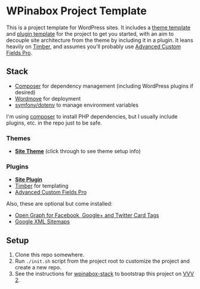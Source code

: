 WPinabox Project Template
==========================

This is a project template for WordPress sites. It includes a [theme template](wp-content/themes/wpinabox-theme/) and [plugin template](wp-content/plugins/wpinabox-plugin/) for the project to get you started, with an aim to decouple site architecture from the theme by including it in a plugin. It leans heavily on [Timber](https://github.com/timber/timber), and assumes you'll probably use [Advanced Custom Fields Pro](https://www.advancedcustomfields.com/pro/).

Stack
------------

* [Composer](https://getcomposer.org/) for dependency management (including WordPress plugins if desired)
* [Wordmove](https://github.com/welaika/wordmove) for deployment
* [symfony/dotenv](https://github.com/symfony/dotenv) to manage environment variables

I'm using [composer](https://getcomposer.org/) to install PHP dependencies, but I usually include plugins, etc. in the repo just to be safe.

### Themes

* [**Site Theme**](wp-content/themes/wpinabox-theme/) (click through to see theme setup info)

### Plugins

* [**Site Plugin**](wp-content/plugins/wpinabox-plugin/)
* [Timber](https://github.com/timber/timber) for templating
* [Advanced Custom Fields Pro](https://www.advancedcustomfields.com/pro/)

Also, these are optional but come installed:

* [Open Graph for Facebook, Google+ and Twitter Card Tags](https://wordpress.org/plugins/wonderm00ns-simple-facebook-open-graph-tags/)
* [Google XML Sitemaps](https://wordpress.org/plugins/google-sitemap-generator/)


Setup
------

1. Clone this repo somewhere.
2. Run `./init.sh` script from the project root to customize the project and create a new repo.
3. See the instructions for [wpinabox-stack](https://github.com/andyinabox/wpinabox-stack) to bootstrap this project on [VVV 2](https://github.com/Varying-Vagrant-Vagrants/VVV).

